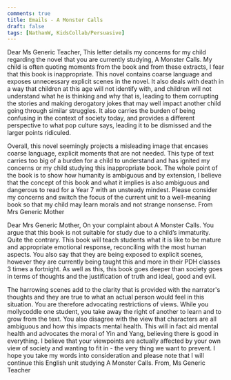 ```yaml
---
comments: true
title: Emails - A Monster Calls
draft: false
tags: [NathanW, KidsCollab/Persuasive]
---
```


Dear Ms Generic Teacher,
This letter details my concerns for my child regarding the novel that you are currently studying, A Monster Calls. My child is often quoting moments from the book and from these extracts, I fear that this book is inappropriate. This novel contains coarse language and exposes unnecessary explicit scenes in the novel. It also deals with death in a way that children at this age will not identify with, and children will not understand what he is thinking and why that is, leading to them corrupting the stories and making derogatory jokes that may well impact another child going through similar struggles. It also carries the burden of being confusing in the context of society today, and provides a different perspective to what pop culture says, leading it to be dismissed and the larger points ridiculed.

Overall, this novel seemingly projects a misleading image that encases coarse language, explicit moments that are not needed. This type of text carries too big of a burden for a child to understand and has ignited my concerns or my child studying this inappropriate book. The whole point of the book is to show how humanity is ambiguous and by extension, I believe that the concept of this book and what it implies is also ambiguous and dangerous to read for a Year 7 with an unsteady mindest. Please consider my concerns and switch the focus of the current unit to a well-meaning book so that my child may learn morals and not strange nonsense.
From Mrs Generic Mother

Dear Mrs Generic Mother,
On your complaint about A Monster Calls. You argue that this book is not suitable for study due to a child’s immaturity. Quite the contrary. This book will teach students what it is like to be mature and appropriate emotional response, reconciling with the most human aspects. You also say that they are being exposed to explicit scenes, however they are currently being taught this and more in their PDH classes 3 times a fortnight. As well as this, this book goes deeper than society goes in terms of thoughts and the justification of truth and ideal, good and evil.

The harrowing scenes add to the clarity that is provided with the narrator's thoughts and they are true to what an actual person would feel in this situation. You are therefore advocating restrictions of views. While you mollycoddle one student, you take away the right of another to learn and to grow from the text. You also disagree with the view that characters are all ambiguous and how this impacts mental health. This will in fact aid mental health and advocates the moral of Yin and Yang, believing there is good in everything. I believe that your viewpoints are actually affected by your own view of society and wanting to fit in - the very thing we want to prevent. I hope you take my words into consideration and please note that I will continue this English unit studying A Monster Calls.
From, Ms Generic Teacher

